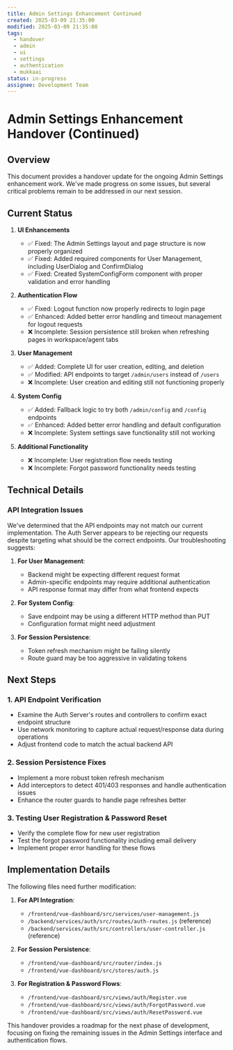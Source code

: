 ```yaml
---
title: Admin Settings Enhancement Continued
created: 2025-03-09 21:35:00
modified: 2025-03-09 21:35:00
tags:
  - handover
  - admin
  - ui
  - settings
  - authentication
  - mukkaai
status: in-progress
assignee: Development Team
---
```


# Admin Settings Enhancement Handover (Continued)

## Overview

This document provides a handover update for the ongoing Admin Settings enhancement work. We've made progress on some issues, but several critical problems remain to be addressed in our next session.

## Current Status

1. **UI Enhancements**
   - ✅ Fixed: The Admin Settings layout and page structure is now properly organized
   - ✅ Fixed: Added required components for User Management, including UserDialog and ConfirmDialog
   - ✅ Fixed: Created SystemConfigForm component with proper validation and error handling

2. **Authentication Flow**
   - ✅ Fixed: Logout function now properly redirects to login page
   - ✅ Enhanced: Added better error handling and timeout management for logout requests
   - ❌ Incomplete: Session persistence still broken when refreshing pages in workspace/agent tabs

3. **User Management**
   - ✅ Added: Complete UI for user creation, editing, and deletion
   - ✅ Modified: API endpoints to target `/admin/users` instead of `/users`
   - ❌ Incomplete: User creation and editing still not functioning properly

4. **System Config**
   - ✅ Added: Fallback logic to try both `/admin/config` and `/config` endpoints
   - ✅ Enhanced: Added better error handling and default configuration
   - ❌ Incomplete: System settings save functionality still not working

5. **Additional Functionality**
   - ❌ Incomplete: User registration flow needs testing
   - ❌ Incomplete: Forgot password functionality needs testing

## Technical Details

### API Integration Issues

We've determined that the API endpoints may not match our current implementation. The Auth Server appears to be rejecting our requests despite targeting what should be the correct endpoints. Our troubleshooting suggests:

1. **For User Management**:
   - Backend might be expecting different request format
   - Admin-specific endpoints may require additional authentication
   - API response format may differ from what frontend expects

2. **For System Config**:
   - Save endpoint may be using a different HTTP method than PUT
   - Configuration format might need adjustment

3. **For Session Persistence**:
   - Token refresh mechanism might be failing silently
   - Route guard may be too aggressive in validating tokens

## Next Steps

### 1. API Endpoint Verification
- Examine the Auth Server's routes and controllers to confirm exact endpoint structure
- Use network monitoring to capture actual request/response data during operations
- Adjust frontend code to match the actual backend API

### 2. Session Persistence Fixes
- Implement a more robust token refresh mechanism
- Add interceptors to detect 401/403 responses and handle authentication issues
- Enhance the router guards to handle page refreshes better

### 3. Testing User Registration & Password Reset
- Verify the complete flow for new user registration
- Test the forgot password functionality including email delivery
- Implement proper error handling for these flows

## Implementation Details

The following files need further modification:

1. **For API Integration**:
   - `/frontend/vue-dashboard/src/services/user-management.js`
   - `/backend/services/auth/src/routes/auth-routes.js` (reference)
   - `/backend/services/auth/src/controllers/user-controller.js` (reference)

2. **For Session Persistence**:
   - `/frontend/vue-dashboard/src/router/index.js`
   - `/frontend/vue-dashboard/src/stores/auth.js`

3. **For Registration & Password Flows**:
   - `/frontend/vue-dashboard/src/views/auth/Register.vue`
   - `/frontend/vue-dashboard/src/views/auth/ForgotPassword.vue`
   - `/frontend/vue-dashboard/src/views/auth/ResetPassword.vue`

This handover provides a roadmap for the next phase of development, focusing on fixing the remaining issues in the Admin Settings interface and authentication flows.
